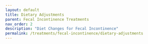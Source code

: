 ```yaml
---
layout: default
title: Dietary Adjustments
parent: Fecal Incontinence Treatments
nav_order: 2
description: "Diet Changes for Fecal Incontinence"
permalink: /treatments/fecal-incontinence/dietary-adjustments
---
```

